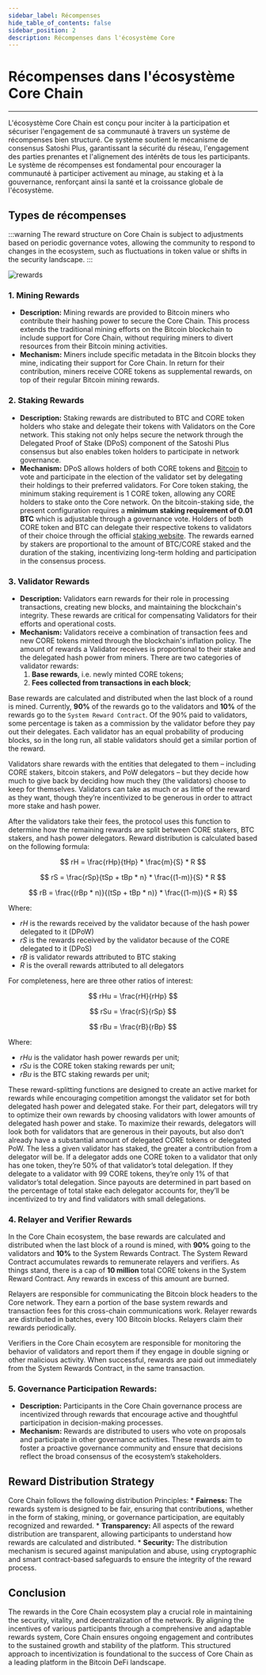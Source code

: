 ```yaml
---
sidebar_label: Récompenses
hide_table_of_contents: false
sidebar_position: 2
description: Récompenses dans l'écosystème Core
---
```


# Récompenses dans l'écosystème Core Chain

---

L'écosystème Core Chain est conçu pour inciter à la participation et sécuriser l'engagement de sa communauté à travers un système de récompenses bien structuré. Ce système soutient le mécanisme de consensus Satoshi Plus, garantissant la sécurité du réseau, l'engagement des parties prenantes et l'alignement des intérêts de tous les participants. Le système de récompenses est fondamental pour encourager la communauté à participer activement au minage, au staking et à la gouvernance, renforçant ainsi la santé et la croissance globale de l'écosystème.

## Types de récompenses

:::warning
The reward structure on  Core Chain is subject to adjustments based on periodic governance votes, allowing the community to respond to changes in the ecosystem, such as fluctuations in token value or shifts in the security landscape.
:::

![rewards](../../../../static/img/validator/Reward-Distribution.png)

### 1. Mining Rewards

- **Description:** Mining rewards are provided to Bitcoin miners who contribute their hashing power to secure the Core Chain. This process extends the traditional mining efforts on the Bitcoin blockchain to include support for Core Chain, without requiring miners to divert resources from their Bitcoin mining activities.
- **Mechanism:** Miners include specific metadata in the Bitcoin blocks they mine, indicating their support for Core Chain. In return for their contribution, miners receive CORE tokens as supplemental rewards, on top of their regular Bitcoin mining rewards.

### 2. Staking Rewards

- **Description:** Staking rewards are distributed to BTC and CORE token holders who stake and delegate their tokens with Validators on the Core network. This staking not only helps secure the network through the Delegated Proof of Stake (DPoS) component of the Satoshi Plus consensus but also enables token holders to participate in network governance.
- **Mechanism:**  DPoS allows holders of both CORE tokens and [Bitcoin](../../products/btc-staking/overview.md) to vote and participate in the election of the validator set by delegating their holdings to their preferred validators. For Core token staking, the minimum staking requirement is 1 CORE token, allowing any CORE holders to stake onto the Core network. On the bitcoin-staking side, the present configuration requires a **minimum staking requirement of 0.01 BTC** which is adjustable through a governance vote. Holders of both CORE token and BTC can delegate their respective tokens to validators of their choice through the official [staking website](https://stake.coredao.org/). The rewards earned by stakers are proportional to the amount of BTC/CORE staked and the duration of the staking, incentivizing long-term holding and participation in the consensus process.

### 3. Validator Rewards

- **Description:** Validators earn rewards for their role in processing transactions, creating new blocks, and maintaining the blockchain's integrity. These rewards are critical for compensating Validators for their efforts and operational costs.
- **Mechanism:** Validators receive a combination of transaction fees and new CORE tokens minted through the blockchain's inflation policy. The amount of rewards a Validator receives is proportional to their stake and the delegated hash power from miners. There are two categories of validator rewards:
  1. **Base rewards**, i.e. newly minted CORE tokens;
  2. **Fees collected from transactions in each block**;

Base rewards are calculated and distributed when the last block of a round is mined. Currently, **90%** of the rewards go to the validators and **10%** of the rewards go to the `System Reward Contract`. Of the 90% paid to validators, some percentage is taken as a commission by the validator before they pay out their delegates. Each validator has an equal probability of producing blocks, so in the long run, all stable validators should get a similar portion of the reward.

Validators share rewards with the entities that delegated to them – including CORE stakers, bitcoin stakers, and PoW delegators – but they decide how much to give back by deciding how much they (the validators) choose to keep for themselves. Validators can take as much or as little of the reward as they want, though they’re incentivized to be generous in order to attract more stake and hash power.

After the validators take their fees, the protocol uses this function to determine how the remaining rewards are split between CORE stakers, BTC stakers, and hash power delegators. Reward distribution is calculated based on the following formula:

$$
    rH = \frac{rHp}{tHp} * \frac{m}{S} * R
$$

$$
    rS = \frac{rSp}{tSp + tBp * n} * \frac{(1-m)}{S} * R
$$

$$
    rB = \frac{(rBp * n)}{(tSp + tBp * n)} * \frac{(1-m)}{S * R}
$$

Where:

- $rH$ is the rewards received by the validator because of the hash power delegated to it (DPoW)
- $rS$ is the rewards received by the validator because of the CORE delegated to it (DPoS)
- $rB$ is validator rewards attributed to BTC staking
- $R$ is the overall rewards attributed to all delegators

For completeness, here are three other ratios of interest:

$$
    rHu = \frac{rH}{rHp}
$$

$$
    rSu = \frac{rS}{rSp}
$$

$$
    rBu = \frac{rB}{rBp}
$$

Where:

- $rHu$ is the validator hash power rewards per unit;
- $rSu$ is the CORE token staking rewards per unit;
- $rBu$ is the BTC staking rewards per unit;

These reward-splitting functions are designed to create an active market for rewards while encouraging competition amongst the validator set for both delegated hash power and delegated stake. For their part, delegators will try to optimize their own rewards by choosing validators with lower amounts of delegated hash power and stake. To maximize their rewards, delegators will look both for validators that are generous in their payouts, but also don’t already have a substantial amount of delegated CORE tokens or delegated PoW. The less a given validator has staked, the greater a contribution from a delegator will be. If a delegator adds one CORE token to a validator that only has one token, they’re 50% of that validator’s total delegation. If they delegate to a validator with 99 CORE tokens, they’re only 1% of that validator’s total delegation. Since payouts are determined in part based on the percentage of total stake each delegator accounts for, they’ll be incentivized to try and find validators with small delegations.

### 4. Relayer and Verifier Rewards

In the Core Chain ecosystem, the base rewards are calculated and distributed when the last block of a round is mined, with **90%** going to the validators and **10%** to the System Rewards Contract. The System Reward Contract accumulates rewards to remunerate relayers and verifiers. As things stand, there is a cap of **10 million** total CORE tokens in the System Reward Contract. Any rewards in excess of this amount are burned.

Relayers are responsible for communicating the Bitcoin block headers to the Core network. They earn a portion of the base system rewards and transaction fees for this cross-chain communications work. Relayer rewards are distributed in batches, every 100 Bitcoin blocks. Relayers claim their rewards periodically.

Verifiers in the Core Chain ecosytem are responsible for monitoring the behavior of validators and report them if they engage in double signing or other malicious activity. When successful, rewards are paid out immediately from the System Rewards Contract, in the same transaction.

### 5. Governance Participation Rewards:

- **Description:** Participants in the Core Chain governance process are incentivized through rewards that encourage active and thoughtful participation in decision-making processes.
- **Mechanism:** Rewards are distributed to users who vote on proposals and participate in other governance activities. These rewards aim to foster a proactive governance community and ensure that decisions reflect the broad consensus of the ecosystem’s stakeholders.

## Reward Distribution Strategy

Core Chain follows the following distribution Principles:
\* **Fairness:** The rewards system is designed to be fair, ensuring that contributions, whether in the form of staking, mining, or governance participation, are equitably recognized and rewarded.
\* **Transparency:** All aspects of the reward distribution are transparent, allowing participants to understand how rewards are calculated and distributed.
\* **Security:** The distribution mechanism is secured against manipulation and abuse, using cryptographic and smart contract-based safeguards to ensure the integrity of the reward process.

## Conclusion

The rewards in the Core Chain ecosystem play a crucial role in maintaining the security, vitality, and decentralization of the network. By aligning the incentives of various participants through a comprehensive and adaptable rewards system, Core Chain ensures ongoing engagement and contributes to the sustained growth and stability of the platform. This structured approach to incentivization is foundational to the success of Core Chain as a leading platform in the Bitcoin DeFi landscape.
